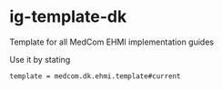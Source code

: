 # ig-template-dk
Template for all MedCom EHMI implementation guides

Use it by stating 

`template = medcom.dk.ehmi.template#current`
